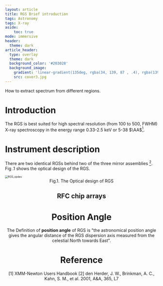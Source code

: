 ```yaml
---
layout: article
title: RGS Brief introduction
tags: Astronomy
tags: X-ray
aside:
    toc: true
mode: immersive
header:
  theme: dark
article_header:
  type: overlay
  theme: dark
  background_color: '#203028'
  background_image:
    gradient: 'linear-gradient(135deg, rgba(34, 139, 87 , .4), rgba(139, 34, 139, .4))'
    src: cover3.jpg
---
```


How to extract spectrum from different regions.

<!--more-->

# Introduction

The RGS is best suited for high spectral resolution (from 100 to 500, FWHM) X-ray spectroscopy in the energy range 0.33-2.5 keV or 5-38 $\AA$[<sup>1</sup>](#refer-anchor). 

# Instrument description

There are two identical RGSs behind two of the three mirror assemblies [<sup>2</sup>](#refer-anchor). Fig .1 shows the optical design of the RGS.

<img src="/Users/young/Documents/GitHub/LittleCaps.github.io/screenshots/RGS_opdes.png" alt="RGS_opdes" style="zoom:60%;" />

<center>Fig.1. The Optical design of RGS

## RFC chip arrays



# Position Angle

The Definition of **position angle** of RGS is "the astronomical position angle gives the angular distance of the RGS dispersion axis measured from the celestial North towards East".



# Reference

<div id="refer-anchor"></div>

[1] XMM-Newton Users Handbook
[2] den Herder, J. W., Brinkman, A. C., Kahn, S. M., et al. 2001, A&A, 365, L7